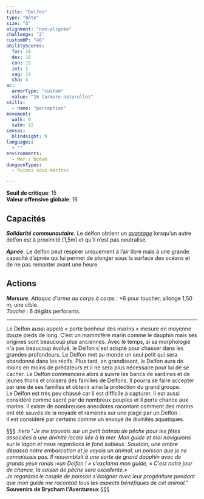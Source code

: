 ```yaml
---
title: "Delfon"
type: "Bête"
size: "G"
alignment: "non-alignée"
challenge: "2"
customHP: "46"
abilityScores:
  for: 18
  dex: 16
  con: 15
  int: 1
  sag: 14
  cha: 4
ac:
  armorType: "custom"
  value: "16 (armure naturelle)"
skills:
  - name: "perception"
movement:
  walk: 0
  swim: 12
senses:
  blindsight: 9
languages:
  - ""
environments:
  - Mer / Océan
dungeonTypes:
  - Ruines sous-marines

---
```

**Seuil de critique**: 15      
**Valeur offensive globale**: 16   
## Capacités
_**Solidarité communautaire**_.  Le delfon obtient un  [_avantage_](/utiliser-les-caracteristiques/#avantage-et-desavantage) lorsqu’un autre delfon est à proximité (1,5m) et qu’il n’est pas neutralisé.

_**Apnée**_. Le delfon peut respirer uniquement à l’air libre mais à une grande capacité d’apnée qui lui permet de plonger sous la surface des océans et de ne pas remonter avant une heure.  

## Actions
_**Morsure**_. _Attaque d'arme au corps à corps_ : +6 pour toucher, allonge 1,50 m, une cible.  
_Touché_ : 6 dégâts perforants.

---

Le Delfon aussi appelé « porte bonheur des marins » mesure en moyenne douze pieds de long. C’est un mammifère marin comme le dauphin mais ses origines sont beaucoup plus anciennes. Avec le temps, si sa morphologie n'a pas beaucoup évolué, le Delfon s'est adapté pour chasser dans les grandes profondeurs.
Le Delfon met au monde un seul petit qui sera abandonné dans les récifs. Plus tard, en grandissant, le Delfon aura de moins en moins de prédateurs et il ne sera plus nécessaire pour lui de se cacher. Le Delfon commencera alors à suivre les bancs de sardines et de jeunes thons et croisera des familles de Delfons. Il pourra se faire accepter par une de ses familles et obtenir ainsi la protection du grand groupe.  
Le Delfon est très peu chassé car il est difficile à capturer. Il est aussi considéré comme sacré par de nombreux peuples et il porte chance aux marins. Il existe de nombreuses anecdotes racontant comment des marins ont été sauvés de la noyade et ramenés sur une plage par un Delfon .  
Il est considéré par certains comme un envoyé de divinités aquatiques.  

§§§ .hero
"*Je me trouvais sur un petit bateau de pêche pour les fêtes associées à une divinité locale liée à la mer. Mon guide et moi naviguions sur le lagon et nous regardions le fond sableux. Soudain, une ombre dépassa notre embarcation et je voyais un animal, un poisson que je ne connaissais pas. Il ressemblait à une sorte de grand dauphin avec de grands yeux ronds :«un Delfon ! » s'exclama mon guide, « C'est notre jour de chance, la saison de pêche sera excellente.»*  
*Je regardais le couple de poisson s'éloigner avec leur progéniture pendant que mon guide me racontait tous les aspects bénéfiques de cet animal*."    
**Souvenirs de Brycham l'Aventureux**
§§§
